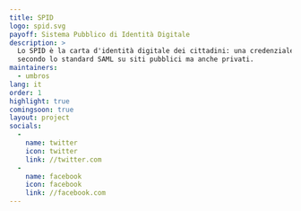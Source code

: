 ```yaml
---
title: SPID
logo: spid.svg
payoff: Sistema Pubblico di Identità Digitale
description: >
  Lo SPID è la carta d'identità digitale dei cittadini: una credenziale unica di accesso, con identità verificata, che può essere integrata
  secondo lo standard SAML su siti pubblici ma anche privati.
maintainers:
  - umbros
lang: it
order: 1
highlight: true
comingsoon: true
layout: project
socials:
  -
    name: twitter
    icon: twitter
    link: //twitter.com
  -
    name: facebook
    icon: facebook
    link: //facebook.com
---
```


